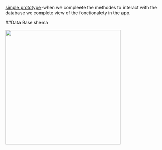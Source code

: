 [simple prototype](https://design.penpot.app/#/view/6e12068a-09a0-801a-8004-1a886c190307?page-id=6e12068a-09a0-801a-8004-1a886c190308&section=interactions&index=0&share-id=6e12068a-09a0-801a-8004-1ab167d8d365)-when we compleete the methodes to interact with the database we complete view of the fonctionalety in the app.

##Data Base shema
<div>
  <img src="https://images.app.goo.gl/zhRMHXpnsSv8qQuQA" width="360">
</div>

